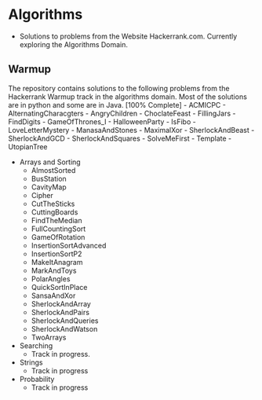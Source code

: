 Algorithms
==========
 - Solutions to problems from the Website Hackerrank.com. Currently exploring the Algorithms Domain.

Warmup
--------
  The repository contains solutions to the following problems from the Hackerrank Warmup track in the algorithms domain. Most of the solutions are in python and some are in Java. [100% Complete]
  	- ACMICPC
	- AlternatingCharacgters
	- AngryChildren
	- ChoclateFeast
	- FillingJars
	- FindDigits
	- GameOfThrones_I
	- HalloweenParty
	- IsFibo
	- LoveLetterMystery
	- ManasaAndStones
	- MaximalXor
	- SherlockAndBeast
	- SherlockAndGCD
	- SherlockAndSquares
	- SolveMeFirst
	- Template
	- UtopianTree
* Arrays and Sorting
	- AlmostSorted
	- BusStation
	- CavityMap
	- Cipher
	- CutTheSticks
	- CuttingBoards
	- FindTheMedian
	- FullCountingSort
	- GameOfRotation
	- InsertionSortAdvanced
	- InsertionSortP2
	- MakeItAnagram
	- MarkAndToys
	- PolarAngles
	- QuickSortInPlace
	- SansaAndXor
	- SherlockAndArray
	- SherlockAndPairs
	- SherlockAndQueries
	- SherlockAndWatson
	- TwoArrays 	
* Searching
  - Track in progress.
* Strings
  - Track in progress 
* Probability
  - Track in progress
  
 


